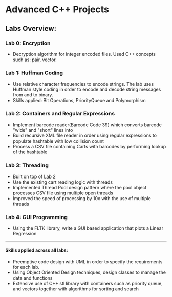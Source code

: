 # Advanced C++ Projects

## Labs Overview:
### Lab 0: Encryption
 - Decryption algorithm for integer encoded files. Used C++ concepts such as: pair, vector.
### Lab 1: Huffman Coding
 - Use relative character frequencies to encode strings. The lab uses Huffman style coding in order to encode and decode string messages from and to binary.
 - Skills applied: Bit Operations, PriorityQueue and Polymorphism
### Lab 2: Containers and Regular Expressions
 - Implement barcode reader(Barcode Code 39) which converts barcode "wide" and "short" lines into 
 - Build recursive XML file reader in order using regular expressions to populate hashtable with low collision count
 - Process a CSV file containing Carts with barcodes by performing lookup of the hashtable 
### Lab 3: Threading
 - Built on top of Lab 2
 - Use the existing cart reading logic with threads
 - Implemented Thread Pool design pattern where the pool object processes CSV file using multiple open threads
 - Improved the speed of processing by 10x with the use of multiple threads
### Lab 4: GUI Programming
 - Using the FLTK library, write a GUI based application that plots a Linear Regression

---

#### Skills applied across all labs:
 - Preemptive code design with UML in order to specify the requirements for each lab.
 - Using Object Oriented Design techniques, design classes to manage the data and functions
 - Extensive use of C++ stl library with containers such as priority queue, and vectors together with algorithms for sorting and search
